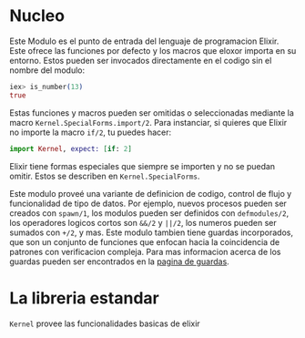 # Nucleo
Este Modulo es el punto de entrada del lenguaje de programacion Elixir.
Este ofrece las funciones por defecto y los macros que eloxor importa en su entorno. Estos pueden ser invocados directamente en el codigo sin el nombre del modulo:
```elixir
iex> is_number(13)
true
```
Estas funciones y macros pueden ser omitidas o seleccionadas mediante la macro `Kernel.SpecialForms.import/2`. Para instanciar, si quieres que Elixir no importe la macro `if/2`, tu puedes hacer:
```elixir
import Kernel, expect: [if: 2]
```
Elixir tiene formas especiales que siempre se importen y no se puedan omitir. Estos se describen en `Kernel.SpecialForms`.

Este modulo proveé una variante de definicion de codigo, control de flujo y funcionalidad de tipo de datos. Por ejemplo, nuevos procesos pueden ser creados con `spawn/1`, los modulos pueden ser definidos con `defmodules/2`, los operadores logicos cortos son `&&/2` y `||/2`, los numeros pueden ser sumados con `+/2`, y mas. Este modulo tambien tiene guardas incorporados, que son un conjunto de funciones que enfocan hacia la coincidencia de patrones con verificacion compleja. Para mas informacion acerca de los guardas pueden ser encontrados en la [pagina de guardas](https://hexdocs.pm/elixir/guards.html).

# La libreria estandar
`Kernel` provee las funcionalidades basicas de elixir